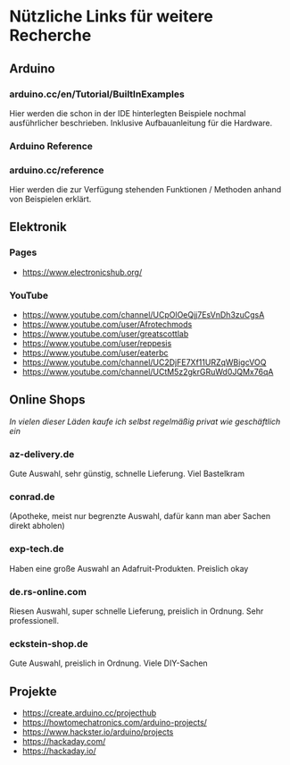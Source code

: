 # Nützliche Links für weitere Recherche

## Arduino

### arduino.cc/en/Tutorial/BuiltInExamples

Hier werden die schon in der IDE hinterlegten Beispiele nochmal ausführlicher beschrieben. Inklusive Aufbauanleitung für die Hardware.

### Arduino Reference

### arduino.cc/reference

Hier werden die zur Verfügung stehenden Funktionen / Methoden anhand von Beispielen erklärt.

## Elektronik

### Pages

- https://www.electronicshub.org/

### YouTube

- https://www.youtube.com/channel/UCpOlOeQjj7EsVnDh3zuCgsA
- https://www.youtube.com/user/Afrotechmods
- https://www.youtube.com/user/greatscottlab
- https://www.youtube.com/user/reppesis
- https://www.youtube.com/user/eaterbc
- https://www.youtube.com/channel/UC2DjFE7Xf11URZqWBigcVOQ
- https://www.youtube.com/channel/UCtM5z2gkrGRuWd0JQMx76qA

## Online Shops

_In vielen dieser Läden kaufe ich selbst regelmäßig privat wie geschäftlich ein_

### az-delivery.de

Gute Auswahl, sehr günstig, schnelle Lieferung. Viel Bastelkram

### conrad.de

(Apotheke, meist nur begrenzte Auswahl, dafür kann man aber Sachen direkt abholen)

### exp-tech.de

Haben eine große Auswahl an Adafruit-Produkten. Preislich okay

### de.rs-online.com

Riesen Auswahl, super schnelle Lieferung, preislich in Ordnung. Sehr professionell.

### eckstein-shop.de

Gute Auswahl, preislich in Ordnung. Viele DIY-Sachen

## Projekte

- https://create.arduino.cc/projecthub
- https://howtomechatronics.com/arduino-projects/
- https://www.hackster.io/arduino/projects
- https://hackaday.com/
- https://hackaday.io/
